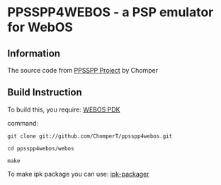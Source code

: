 PPSSPP4WEBOS - a PSP emulator for WebOS
=========================================

Information
-----------

The source code from [PPSSPP Project][ppsspp]
by Chomper


Build Instruction
-----------------

To build this, you require: [WEBOS PDK][pdk-url]

command:

	git clone git://github.com/ChomperT/ppsspp4webos.git

	cd ppsspp4webos/webos

	make

To make ipk package you can use: [ipk-packager][ipk-packager]


[ipk-packager]: <https://code.google.com/p/ipk-packager>
[pdk-url]: <https://developer.palm.com/content/resources/develop/sdk_pdk_download.html>
[ppsspp]: <https://github.com/hrydgard/ppsspp>

